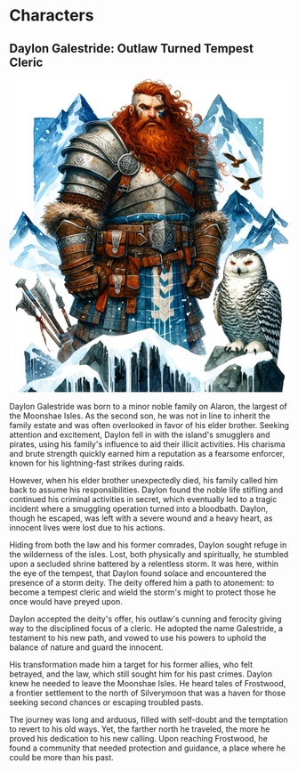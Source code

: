 # Characters

## Daylon Galestride: Outlaw Turned Tempest Cleric

![](images/daylon.png)

Daylon Galestride was born to a minor noble family on Alaron, the largest of the Moonshae Isles. As the second son, he was not in line to inherit the family estate and was often overlooked in favor of his elder brother. Seeking attention and excitement, Daylon fell in with the island's smugglers and pirates, using his family's influence to aid their illicit activities. His charisma and brute strength quickly earned him a reputation as a fearsome enforcer, known for his lightning-fast strikes during raids.

However, when his elder brother unexpectedly died, his family called him back to assume his responsibilities. Daylon found the noble life stifling and continued his criminal activities in secret, which eventually led to a tragic incident where a smuggling operation turned into a bloodbath. Daylon, though he escaped, was left with a severe wound and a heavy heart, as innocent lives were lost due to his actions.

Hiding from both the law and his former comrades, Daylon sought refuge in the wilderness of the isles. Lost, both physically and spiritually, he stumbled upon a secluded shrine battered by a relentless storm. It was here, within the eye of the tempest, that Daylon found solace and encountered the presence of a storm deity. The deity offered him a path to atonement: to become a tempest cleric and wield the storm's might to protect those he once would have preyed upon.

Daylon accepted the deity's offer, his outlaw's cunning and ferocity giving way to the disciplined focus of a cleric. He adopted the name Galestride, a testament to his new path, and vowed to use his powers to uphold the balance of nature and guard the innocent.

His transformation made him a target for his former allies, who felt betrayed, and the law, which still sought him for his past crimes. Daylon knew he needed to leave the Moonshae Isles. He heard tales of Frostwood, a frontier settlement to the north of Silverymoon that was a haven for those seeking second chances or escaping troubled pasts.

The journey was long and arduous, filled with self-doubt and the temptation to revert to his old ways. Yet, the farther north he traveled, the more he proved his dedication to his new calling. Upon reaching Frostwood, he found a community that needed protection and guidance, a place where he could be more than his past.
